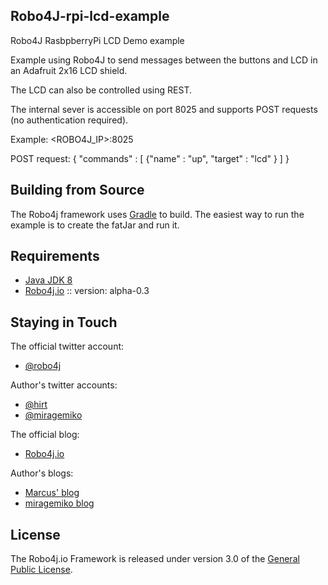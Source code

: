 ## Robo4J-rpi-lcd-example
Robo4J RasbpberryPi LCD Demo example

Example using Robo4J to send messages between the buttons and LCD in an Adafruit 2x16 LCD shield.

The LCD can also be controlled using REST.

The internal sever is accessible on port 8025 and supports POST requests (no authentication required).

Example: <ROBO4J_IP>:8025

POST request: 
{ 
  "commands" : [
     {"name"  : "up",
     "target" : "lcd"
     }
  ]
}

## Building from Source
The Robo4j framework uses [Gradle][] to build. The easiest way to run the example is to create the fatJar and run it.

## Requirements
* [Java JDK 8][]
* [Robo4j.io][] :: version: alpha-0.3

## Staying in Touch
The official twitter account:
* [@robo4j][]

Author's twitter accounts:
* [@hirt][] 
* [@miragemiko][]
 
The official blog:
* [Robo4j.io][]

Author's blogs:
* [Marcus' blog][]
* [miragemiko blog][]

## License
The Robo4j.io Framework is released under version 3.0 of the [General Public License][].

[Robo4j.io]: http://www.robo4j.io
[miragemiko blog]: http://www.miroslavkopecky.com
[General Public License]: http://www.gnu.org/licenses/gpl-3.0-standalone.html0
[@robo4j]: https://twitter.com/robo4j
[@miragemiko]: https://twitter.com/miragemiko
[@hirt]: https://twitter.com/hirt
[Gradle]: http://gradle.org
[Java JDK 8]: http://www.oracle.com/technetwork/java/javase/downloads
[Marcus' blog]: http://hirt.se/blogs